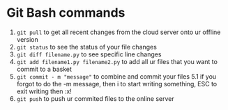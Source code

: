 # Git Bash commands

1. `git pull` to get all recent changes from the cloud server onto ur offline version
2. `git status` to see the status of your file changes
3. `git diff filename.py` to see specific line changes 
4. `git add filename1.py filename2.py` to add all ur files that you want to commit to a basket
5. `git commit - m "message"` to combine and commit your files
  5.1 if you forgot to do the -m message, then i to start writing something, ESC to exit writing then :x!
6. `git push` to push ur commited files to the online server
